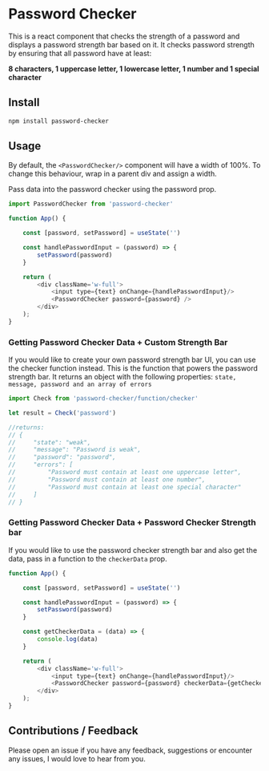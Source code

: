 # Password Checker

This is a react component that checks the strength of a password 
and displays a password strength bar based on it.
It checks password strength by ensuring that all
password have at least:

**8 characters, 1 uppercase letter, 1 lowercase letter, 1 number and 1 special character**


## Install

```bash
npm install password-checker
```


## Usage

By default, the `<PasswordChecker/>` component will have a width of 100%.
To change this behaviour, wrap in a parent div and assign a width.

Pass data into the password checker using the password prop.


```javascript
import PasswordChecker from 'password-checker'

function App() {

    const [password, setPassword] = useState('')

    const handlePasswordInput = (password) => {
        setPassword(password)
    }

    return (
        <div className='w-full'>
            <input type={text} onChange={handlePasswordInput}/>
            <PasswordChecker password={password} />
        </div>
    );
}

```

### Getting Password Checker Data + Custom Strength Bar


If you would like to create your own password strength bar UI, you can use the checker function instead.
This is the function that powers the password strength bar. It returns an object with the following properties:
`state, message, password and an array of errors`


```javascript
import Check from 'password-checker/function/checker'

let result = Check('password')

//returns:
// {
//     "state": "weak",
//     "message": "Password is weak",
//     "password": "password",
//     "errors": [
//         "Password must contain at least one uppercase letter",
//         "Password must contain at least one number",
//         "Password must contain at least one special character"
//     ]
// }

```
### Getting Password Checker Data + Password Checker Strength bar

If you would like to use the password checker strength bar and also get the data, 
pass in a function to the `checkerData` prop.


```javascript
function App() {

    const [password, setPassword] = useState('')

    const handlePasswordInput = (password) => {
        setPassword(password)
    }

    const getCheckerData = (data) => {
        console.log(data)
    }

    return (
        <div className='w-full'>
            <input type={text} onChange={handlePasswordInput}/>
            <PasswordChecker password={password} checkerData={getCheckerData} />
        </div>
    );
}
```

## Contributions / Feedback
Please open an issue if you have any feedback, suggestions or encounter any issues, I
would love to hear from you.